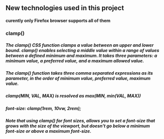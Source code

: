 ## New technologies used in this project
#### curently only Firefox browser supports all of them

### clamp()
##### The clamp() CSS function clamps a value between an upper and lower bound. clamp() enables selecting a middle value within a range of values between a defined minimum and maximum. It takes three parameters: a minimum value, a preferred value, and a maximum allowed value.
##### The clamp() function takes three comma separated expressions as its parameter, in the order of minimum value, preferred value, maximum value.
##### clamp(MIN, VAL, MAX) is resolved as max(MIN, min(VAL, MAX))
##### font-size: clamp(1rem, 10vw, 2rem); 
##### Note that using clamp() for font sizes, allows you to set a font-size that grows with the size of the viewport, but doesn't go below a minimum font-size or above a maximum font-size.